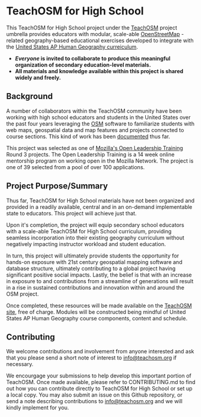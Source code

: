 # TeachOSM for High School

This TeachOSM for High School project under the [TeachOSM](http://teachosm.org) project umbrella provides educators with modular, scale-able [OpenStreetMap](https://www.openstreetmap.org/) - related geography-based educational exercises developed to integrate with the [United States AP Human Geography curreiculum](https://apstudent.collegeboard.org/apcourse/ap-human-geography/course-details).

* **_Everyone_ is invited to collaborate to produce this meaningful organization of secondary education-level materials.**
* **All materials and knowledge available within this project is shared widely and freely.**

## Background

A number of collaborators within the TeachOSM community have been working with high school educators and students in the United States over the past four years leveraging the [OSM](https://www.openstreetmap.org/) software to familiarize students with web maps, geospatial data and map features and projects connected to course sections.  This kind of work has been [documented](http://teachosm.org/en/cases/cape-cod/) thus far.

This project was selected as one of [Mozilla's Open Leadership Training](https://mozilla.github.io/leadership-training/projects/#teachosm-for-high-school) Round 3 projects.  The Open Leadership Training is a 14 week online mentorship program on working open in the Mozilla Network.  The project is one of 39 selected from a pool of over 100 applications.

## Project Purpose/Summary

Thus far, TeachOSM for High School materials have not been organized and provided in a readily available, central and in an on-demand implementable state to educators.  This project will achieve just that.

Upon it's completion, the project will equip secondary school educators with a scale-able TeachOSM for High School curriculum, providing seamless incorporation into their existing geography curriculum without negatively impacting instructor workload and student education.

In turn, this project will ultimately provide students the opportunity for hands-on exposure with 21st century geospatial mapping software and database structure, ultimately contributing to a global project having significant positive social impacts.  Lastly, the belief is that with an increase in exposure to and contributions from a streamline of generations will result in a rise in sustained contributions and innovation within and around the OSM project.

Once completed, these resources will be made available on the [TeachOSM site](http://teachosm.org), free of charge.
Modules will be constructed being mindful of United States AP Human Geography course components, content and schedule.

## Contributing

We welcome contributions and involvement from anyone interested and ask that you please send a short note of interest to info@teachosm.org if necessary.

We encourgage your submissions to help develop this important portion of TeachOSM.  Once made available, please refer to CONTRIBUTING.md to find out how you can contribute directly to TeachOSM for High School or set up a local copy. You may also submit an issue on this Github repository, or send a note describing contributions to info@teachosm.org and we will kindly implement for you.
